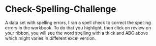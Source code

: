 # Check-Spelling-Challenge
A data set with spelling errors, I ran a spell check to correct the spelling errors in the workbook. To do that you highlight, then click on review on your ribbon, you will see the word spelling with a thick and ABC above which might varies in different excel version.

